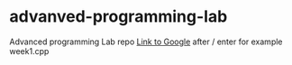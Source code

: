 # advanved-programming-lab
Advanced programming Lab repo
[Link to Google](https://apl.ajaykumarvarma.live/weektasks/)
after / enter for example week1.cpp
